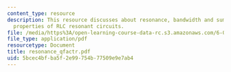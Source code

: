 ```yaml
---
content_type: resource
description: This resource discusses about resonance, bandwidth and summary of the
  properties of RLC resonant circuits.
file: /media/https%3A/open-learning-course-data-rc.s3.amazonaws.com/6-071j-introduction-to-electronics-signals-and-measurement-spring-2006/5bcec4bfba5f2e99754b77509e9e7ab4_resonance_qfactr.pdf
file_type: application/pdf
resourcetype: Document
title: resonance_qfactr.pdf
uid: 5bcec4bf-ba5f-2e99-754b-77509e9e7ab4
---
```

